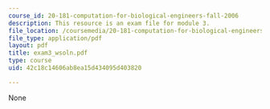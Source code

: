 ```yaml
---
course_id: 20-181-computation-for-biological-engineers-fall-2006
description: This resource is an exam file for module 3.
file_location: /coursemedia/20-181-computation-for-biological-engineers-fall-2006/42c18c14606ab8ea15d434095d403820_exam3_wsoln.pdf
file_type: application/pdf
layout: pdf
title: exam3_wsoln.pdf
type: course
uid: 42c18c14606ab8ea15d434095d403820

---
```

None
